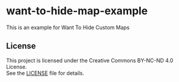 # want-to-hide-map-example
 This is an example for Want To Hide Custom Maps 

## License

This project is licensed under the Creative Commons BY-NC-ND 4.0 License.  
See the [LICENSE](./LICENSE) file for details.
